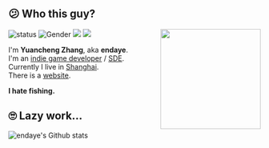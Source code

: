 
<!--
**endaye/endaye** is a ✨ _special_ ✨ repository because its `README.md` (this file) appears on your GitHub profile.

Here are some ideas to get you started:

- 🔭 I’m currently working on ...
- 🌱 I’m currently learning ...
- 👯 I’m looking to collaborate on ...
- 🤔 I’m looking for help with ...
- 💬 Ask me about ...
- 📫 How to reach me: ...
- 😄 Pronouns: ...
- ⚡ Fun fact: ...
-->


## 😕 Who this guy?

<!--https://user-images.githubusercontent.com/5713670/87202985-820dcb80-c2b6-11ea-9f56-7ec461c497c3.gif-->
<a href="https://endaye.com"><img align='right' src='https://endaye.com/img/portrait-talk-192.gif' width='200"'></a>


![status](https://img.shields.io/badge/status-up-brightgreen) ![Gender](https://img.shields.io/badge/gender-%F0%9F%A4%B5-lightgrey) ![](https://img.shields.io/static/v1?label=wechat&message=_endaye&color=7BB32E&logo=wechat) ![](https://visitor-badge.glitch.me/badge?page_id=github.com/endaye)


I'm **Yuancheng Zhang**, aka **endaye**.  
I'm an [indie game developer](https://en.wikipedia.org/wiki/List_of_indie_game_developers) / [SDE](https://www.google.com/).  
Currently I live in [Shanghai](https://en.wikipedia.org/wiki/Shanghai).  
There is a [website][1].  

**I hate fishing.**   
<!-- <img src='https://endaye.com/img/en-logo-8bit-128x128-anim.gif' width='40"'> -->


 
## 🙄 Lazy work...


![endaye's Github stats](https://github-readme-stats.vercel.app/api?username=endaye&show_icons=true)

[1]: https://endaye.com/
